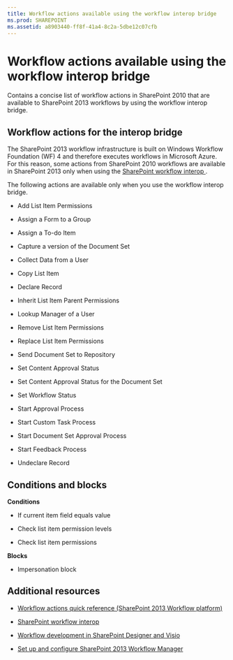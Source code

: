 ```yaml
---
title: Workflow actions available using the workflow interop bridge
ms.prod: SHAREPOINT
ms.assetid: a8903440-ff8f-41a4-8c2a-5dbe12c07cfb
---
```



# Workflow actions available using the workflow interop bridge
Contains a concise list of workflow actions in SharePoint 2010 that are available to SharePoint 2013 workflows by using the workflow interop bridge.
## Workflow actions for the interop bridge
<a name="bkm_wfactions"> </a>

The SharePoint 2013 workflow infrastructure is built on Windows Workflow Foundation (WF) 4 and therefore executes workflows in Microsoft Azure. For this reason, some actions from SharePoint 2010 workflows are available in SharePoint 2013 only when using the  [SharePoint workflow interop ](sharepoint-workflow-fundamentals.md#bkm_InteropBridge). 
  
    
    
The following actions are available only when you use the workflow interop bridge.
  
    
    

- Add List Item Permissions
    
  
- Assign a Form to a Group
    
  
- Assign a To-do Item
    
  
- Capture a version of the Document Set
    
  
- Collect Data from a User
    
  
- Copy List Item
    
  
- Declare Record
    
  
- Inherit List Item Parent Permissions
    
  
- Lookup Manager of a User
    
  
- Remove List Item Permissions
    
  
- Replace List Item Permissions
    
  
- Send Document Set to Repository
    
  
- Set Content Approval Status
    
  
- Set Content Approval Status for the Document Set
    
  
- Set Workflow Status
    
  
- Start Approval Process
    
  
- Start Custom Task Process
    
  
- Start Document Set Approval Process
    
  
- Start Feedback Process
    
  
- Undeclare Record
    
  

## Conditions and blocks
<a name="bkm_wfconditions"> </a>

 **Conditions**
  
    
    

- If current item field equals value
    
  
- Check list item permission levels
    
  
- Check list item permissions
    
  
 **Blocks**
  
    
    

- Impersonation block
    
  

## Additional resources
<a name="bkm_addlresources"> </a>


-  [Workflow actions quick reference (SharePoint 2013 Workflow platform)](workflow-actions-quick-reference-sharepoint-workflow-platform.md)
    
  
-  [SharePoint workflow interop ](sharepoint-workflow-fundamentals.md#bkm_InteropBridge)
    
  
-  [Workflow development in SharePoint Designer and Visio](workflow-development-in-sharepoint-designer-and-visio.md)
    
  
-  [Set up and configure SharePoint 2013 Workflow Manager](set-up-and-configure-sharepoint-workflow-manager.md)
    
  

